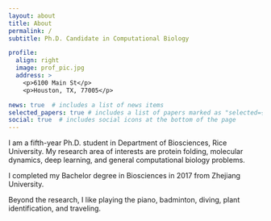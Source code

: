 ```yaml
---
layout: about
title: About
permalink: /
subtitle: Ph.D. Candidate in Computational Biology

profile:
  align: right
  image: prof_pic.jpg
  address: >
    <p>6100 Main St</p>
    <p>Houston, TX, 77005</p>

news: true  # includes a list of news items
selected_papers: true # includes a list of papers marked as "selected={true}"
social: true  # includes social icons at the bottom of the page
---
```


I am a fifth-year Ph.D. student in Department of Biosciences, Rice University. My research area of interests are protein folding, molecular dynamics, deep learning, and general computational biology problems.

I completed my Bachelor degree in Biosciences in 2017 from Zhejiang University. 

<!-- Shikai received a PhD from Rice University, where he built deep and broad expertise in computational biophysics, structural biology and machine learning. He has authored/co-authored more than 115 peer-reviewed scientific papers. -->

Beyond the research, I like playing the piano, badminton, diving, plant identification, and traveling. 

